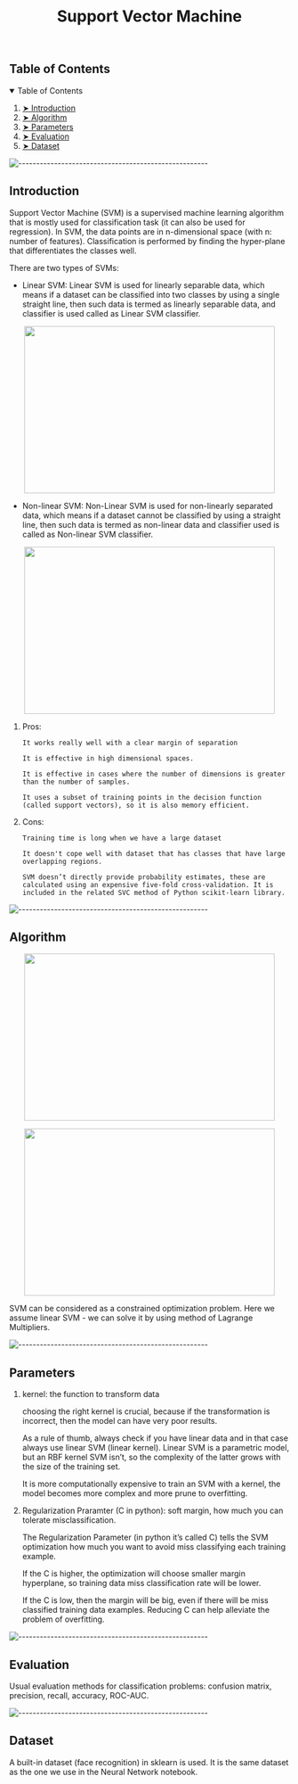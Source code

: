 <h1 align="center"> Support Vector Machine </h1>  

</br>


<!-- TABLE OF CONTENTS -->
<h2 id="table-of-contents"> Table of Contents</h2>

<details open="open">
  <summary>Table of Contents</summary>
  <ol>
    <li><a href="#Introduction"> ➤ Introduction</a></li>
    <li><a href="#Algorithm"> ➤ Algorithm</a></li>
    <li><a href="#Parameters"> ➤ Parameters</a></li>
    <li><a href="#Evaluation"> ➤ Evaluation</a></li>
    <li><a href="#Dataset"> ➤ Dataset</a></li>
  </ol>
</details>

![-----------------------------------------------------](https://raw.githubusercontent.com/andreasbm/readme/master/assets/lines/rainbow.png)

<!-- Introduction -->
<h2 id="Introduction"> Introduction</h2>


  Support Vector Machine (SVM) is a supervised machine learning algorithm that is mostly used for classification task (it can also be used for regression). In SVM, the data points are in n-dimensional space (with n: number of features). Classification is performed by finding the hyper-plane that differentiates the classes well.
  
  There are two types of SVMs:
  
  * Linear SVM: Linear SVM is used for linearly separable data, which means if a dataset can be classified into two classes by using a single straight line, then such data is termed as linearly separable data, and classifier is used called as Linear SVM classifier.
  
<p align="center">
  <img width="450" height="300" src="https://github.com/minxuanluo/INDE577/blob/main/Classification/images/svm.png">
</p>
  
  * Non-linear SVM: Non-Linear SVM is used for non-linearly separated data, which means if a dataset cannot be classified by using a straight line, then such data is termed as non-linear data and classifier used is called as Non-linear SVM classifier.

<p align="center">
  <img width="450" height="300" src="https://github.com/minxuanluo/INDE577/blob/main/Classification/images/svm-kernel.png">
</p>

  <p align="justify"> 
  <ol> 
    
  <li> Pros:
    
    It works really well with a clear margin of separation
    
    It is effective in high dimensional spaces.
    
    It is effective in cases where the number of dimensions is greater than the number of samples.
    
    It uses a subset of training points in the decision function (called support vectors), so it is also memory efficient.
    
  <li> Cons: 
    
    Training time is long when we have a large dataset

    It doesn't cope well with dataset that has classes that have large overlapping regions. 

    SVM doesn’t directly provide probability estimates, these are calculated using an expensive five-fold cross-validation. It is included in the related SVC method of Python scikit-learn library.
    
</ol>
</p>

![-----------------------------------------------------](https://raw.githubusercontent.com/andreasbm/readme/master/assets/lines/rainbow.png)

<!-- Algorithm -->
<h2 id="Algorithm"> Algorithm</h2>

<p align="center">
  <img width="450" height="300" src="https://github.com/minxuanluo/INDE577/blob/main/Classification/images/svm-optim.png">
</p>

<p align="center">
  <img width="450" height="300" src="https://github.com/minxuanluo/INDE577/blob/main/Classification/images/soft margin.png">
</p>

<!--General Idea of SVM <br>-->

SVM can be considered as a constrained optimization problem. Here we assume linear SVM - we can solve it by using method of Lagrange Multipliers.




![-----------------------------------------------------](https://raw.githubusercontent.com/andreasbm/readme/master/assets/lines/rainbow.png)

<!-- Parameters -->
<h2 id="Parameters"> Parameters</h2>

1. kernel: the function to transform data

    choosing the right kernel is crucial, because if the transformation is incorrect, then the model can have very poor results. 
    
    As a rule of thumb, always check if you have linear data and in that case always use linear SVM (linear kernel). Linear SVM is a parametric model, but an RBF kernel SVM isn’t, so the complexity of the latter grows with the size of the training set. 
    
    It is more computationally expensive to train an SVM with a kernel, the model becomes more complex and more prune to overfitting. 
    
2. Regularization Praramter (C in python): soft margin, how much you can tolerate misclassification.
    
    The Regularization Parameter (in python it’s called C) tells the SVM optimization how much you want to avoid miss classifying each training example.
    
    If the C is higher, the optimization will choose smaller margin hyperplane, so training data miss classification rate will be lower.
    
    If the C is low, then the margin will be big, even if there will be miss classified training data examples. Reducing C can help alleviate the problem of overfitting.

![-----------------------------------------------------](https://raw.githubusercontent.com/andreasbm/readme/master/assets/lines/rainbow.png)


<!-- Evaluation -->
<h2 id="Evaluation"> Evaluation</h2>

<p align="center">
</p>

Usual evaluation methods for classification problems: confusion matrix, precision, recall, accuracy, ROC-AUC.

![-----------------------------------------------------](https://raw.githubusercontent.com/andreasbm/readme/master/assets/lines/rainbow.png)

<h2 id="Dataset"> Dataset</h2>
A built-in dataset (face recognition) in sklearn is used. It is the same dataset as the one we use in the Neural Network notebook.
